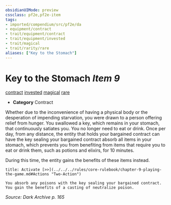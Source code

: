 ```yaml
---
obsidianUIMode: preview
cssclass: pf2e,pf2e-item
tags:
- imported/compendium/src/pf2e/da
- equipment/contract
- trait/equipment/contract
- trait/equipment/invested
- trait/magical
- trait/rarity/rare
aliases: ["Key to the Stomach"]
---
```

# Key to the Stomach *Item 9*  
[contract](contract-lol.md)  [invested](invested.md)  [magical](magical.md)  [rare](rare.md)  

- **Category** Contract

Whether due to the inconvenience of having a physical body or the desperation of impending starvation, you were drawn to a person offering relief from hunger. You swallowed a key, which remains in your stomach, that continuously satiates you. You no longer need to eat or drink. Once per day, from any distance, the entity that holds your bargained contract can have the key sealing your bargained contract absorb all items in your stomach, which prevents you from benefiting from items that require you to eat or drink them, such as potions and elixirs, for 10 minutes.

During this time, the entity gains the benefits of these items instead.

```ad-embed-ability
title: Activate [>>](../../../rules/core-rulebook/chapter-9-playing-the-game.md#Actions "Two-Action")

You absorb any poisons with the key sealing your bargained contract. You gain the benefits of a casting of neutralize poison.
```

*Source: Dark Archive p. 165*
